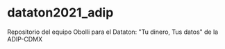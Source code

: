 # dataton2021_adip
Repositorio del equipo Obolli para el Dataton: "Tu dinero, Tus datos" de la ADIP-CDMX 
